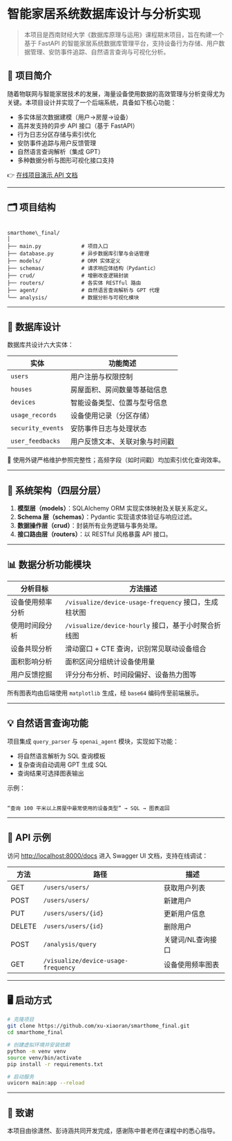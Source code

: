# 智能家居系统数据库设计与分析实现

> 本项目是西南财经大学《数据库原理与运用》课程期末项目，旨在构建一个基于 FastAPI 的智能家居系统数据库管理平台，支持设备行为存储、用户数据管理、安防事件追踪、自然语言查询与可视化分析。

## 📌 项目简介

随着物联网与智能家居技术的发展，海量设备使用数据的高效管理与分析变得尤为关键。本项目设计并实现了一个后端系统，具备如下核心功能：

- 多实体层次数据建模（用户→房屋→设备）
- 高并发支持的异步 API 接口（基于 FastAPI）
- 行为日志分区存储与索引优化
- 安防事件追踪与用户反馈管理
- 自然语言查询解析（集成 GPT）
- 多种数据分析与图形可视化接口支持

👉 [在线项目演示 API 文档](http://<host>:8000/docs)  

---

## 🗂 项目结构

```

smarthome\_final/
│
├── main.py             # 项目入口
├── database.py         # 异步数据库引擎与会话管理
├── models/             # ORM 实体定义
├── schemas/            # 请求响应体结构（Pydantic）
├── crud/               # 增删改查逻辑封装
├── routers/            # 各实体 RESTful 路由
├── agent/              # 自然语言查询解析与 GPT 代理
└── analysis/           # 数据分析与可视化模块

```

---

## 🧱 数据库设计

数据库共设计六大实体：

| 实体            | 功能简述                         |
|-----------------|----------------------------------|
| `users`         | 用户注册与权限控制               |
| `houses`        | 房屋面积、房间数量等基础信息     |
| `devices`       | 智能设备类型、位置与型号信息     |
| `usage_records` | 设备使用记录（分区存储）         |
| `security_events` | 安防事件日志与处理状态         |
| `user_feedbacks`  | 用户反馈文本、关联对象与时间戳 |

📌 使用外键严格维护参照完整性；高频字段（如时间戳）均加索引优化查询效率。

---

## 🔧 系统架构（四层分层）

1. **模型层（models）**：SQLAlchemy ORM 实现实体映射及关联关系定义。
2. **Schema 层（schemas）**：Pydantic 实现请求体验证与响应过滤。
3. **数据操作层（crud）**：封装所有业务逻辑与事务处理。
4. **接口路由层（routers）**：以 RESTful 风格暴露 API 接口。

---

## 📊 数据分析功能模块

| 分析目标 | 方法描述 |
|----------|-----------|
| 设备使用频率分析 | `/visualize/device-usage-frequency` 接口，生成柱状图 |
| 使用时间段分析 | `/visualize/device-hourly` 接口，基于小时聚合折线图 |
| 设备共现分析 | 滑动窗口 + CTE 查询，识别常见联动设备组合 |
| 面积影响分析 | 面积区间分组统计设备使用量 |
| 用户反馈挖掘 | 评分分布分析、时间段偏好、设备热力图等 |

所有图表均由后端使用 `matplotlib` 生成，经 `base64` 编码传至前端展示。

---

## 💡 自然语言查询功能

项目集成 `query_parser` 与 `openai_agent` 模块，实现如下功能：

- 将自然语言解析为 SQL 查询模板
- 复杂查询自动调用 GPT 生成 SQL
- 查询结果可选择图表输出

示例：  
```

“查询 100 平米以上房屋中最常使用的设备类型” → SQL → 图表返回

````

---

## 📎 API 示例

访问 [http://localhost:8000/docs](http://localhost:8000/docs) 进入 Swagger UI 文档，支持在线调试：

| 方法 | 路径 | 描述 |
|------|------|------|
| GET  | `/users/users/` | 获取用户列表 |
| POST | `/users/users/` | 新建用户 |
| PUT  | `/users/users/{id}` | 更新用户信息 |
| DELETE | `/users/users/{id}` | 删除用户 |
| POST | `/analysis/query` | 关键词/NL查询接口 |
| GET  | `/visualize/device-usage-frequency` | 设备使用频率图表 |

---

## 🖥️ 启动方式

```bash
# 克隆项目
git clone https://github.com/xu-xiaoran/smarthome_final.git
cd smarthome_final

# 创建虚拟环境并安装依赖
python -m venv venv
source venv/bin/activate  
pip install -r requirements.txt

# 启动服务
uvicorn main:app --reload
````

---

## 🙌 致谢

本项目由徐潇然、彭诗涵共同开发完成，感谢陈中普老师在课程中的悉心指导。
